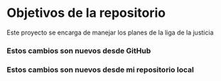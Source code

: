 # Objetivos de la repositorio

Este proyecto se encarga de manejar los planes de la liga de la justicia

### Estos cambios son nuevos desde GitHub
### Estos cambios son nuevos desde mi repositorio local

